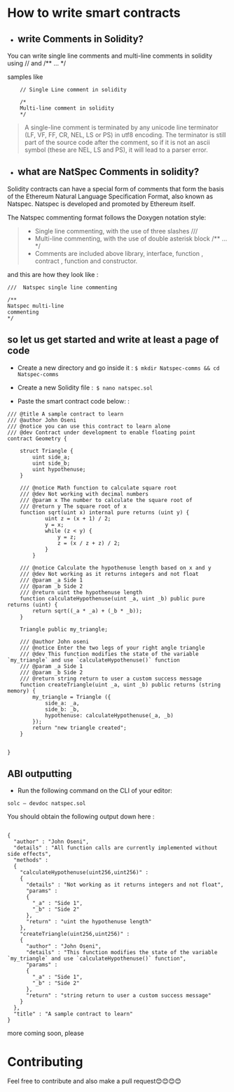 # How to write smart contracts


- ## write Comments in Solidity?

You can write single line comments and multi-line comments in solidity using // and /** ... */

samples like 

``` 
    // Single Line comment in solidity

    /* 
    Multi-line comment in solidity
    */
```

> A single-line comment is terminated by any unicode line terminator (LF, VF, FF, CR, NEL, LS or PS) in utf8 encoding. The terminator is still part of the source code after the comment, so if it is not an ascii symbol (these are NEL, LS and PS), it will lead to a parser error.


- ## what are NatSpec Comments in solidity?

Solidity contracts can have a special form of comments that form the basis of the Ethereum Natural Language Specification Format, also known as Natspec. Natspec is developed and promoted by Ethereum itself.

The Natspec commenting format follows the Doxygen notation style:

> - Single line commenting, with the use of three slashes ///
> - Multi-line commenting, with the use of double asterisk block /** ... */
> - Comments are included above library, interface, function , contract , function and constructor.

and this are how they look like : 

``` 
///  Natspec single line commenting

/**
Natspec multi-line
commenting
*/
```
## so let us get started and write at least a page of code

- Create a new directory and go inside it : ``$ mkdir Natspec-comms && cd Natspec-comms``

- Create a new Solidity file :`` $ nano natspec.sol``

- Paste the smart contract code below: : 

```pragma solidity ^0.5.0;
/// @title A sample contract to learn
/// @author John Oseni
/// @notice you can use this contract to learn alone
/// @dev Contract under development to enable floating point
contract Geometry {
    
    struct Triangle {
        uint side_a;
        uint side_b;
        uint hypothenuse;
    }
    
    /// @notice Math function to calculate square root
    /// @dev Not working with decimal numbers
    /// @param x The number to calculate the square root of
    /// @return y The square root of x
    function sqrt(uint x) internal pure returns (uint y) {
            uint z = (x + 1) / 2;
            y = x;
            while (z < y) {
                y = z;
                z = (x / z + z) / 2;
            }
        }
    
    /// @notice Calculate the hypothenuse length based on x and y
    /// @dev Not working as it returns integers and not float
    /// @param _a Side 1
    /// @param _b Side 2
    /// @return uint the hypothenuse length
    function calculateHypothenuse(uint _a, uint _b) public pure returns (uint) {
        return sqrt((_a * _a) + (_b * _b));
    }
    
    Triangle public my_triangle;
    
    /// @author John oseni
    /// @notice Enter the two legs of your right angle triangle
    /// @dev This function modifies the state of the variable `my_triangle` and use `calculateHypothenuse()` function
    /// @param _a Side 1
    /// @param _b Side 2
    /// @return string return to user a custom success message
    function createTriangle(uint _a, uint _b) public returns (string memory) {
        my_triangle = Triangle ({
            side_a: _a,
            side_b: _b,
            hypothenuse: calculateHypothenuse(_a, _b)
        });
        return "new triangle created";
    }
    
    
}
```

## ABI outputting

- Run the following command on the CLI of your editor: 

`` solc — devdoc natspec.sol ``

You should obtain the following output down here : 

``` 

{
  "author" : "John Oseni",
  "details" : "All function calls are currently implemented without side effects",
  "methods" :
  {
    "calculateHypothenuse(uint256,uint256)" :
    {
      "details" : "Not working as it returns integers and not float",
      "params" :
      {
        "_a" : "Side 1",
        "_b" : "Side 2"
      },
      "return" : "uint the hypothenuse length"
    },
    "createTriangle(uint256,uint256)" :
    {
      "author" : "John Oseni",
      "details" : "This function modifies the state of the variable `my_triangle` and use `calculateHypothenuse()` function",
      "params" :
      {
        "_a" : "Side 1",
        "_b" : "Side 2"
      },
      "return" : "string return to user a custom success message"
    }
  },
  "title" : "A sample contract to learn"
} 
```


more coming soon, please 

# Contributing 

Feel free to contribute and also make a pull request😊😊😊😊
